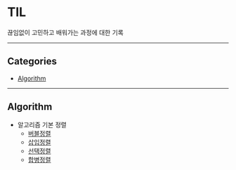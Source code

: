 # TIL

끊임없이 고민하고 배워가는 과정에 대한 기록

---

## Categories

- [Algorithm](#algorithm)

---

## Algorithm

- 알고리즘 기본 정렬
  - [버블정렬](https://github.com/developer-asher/TIL/blob/main/algorithm/sort/bubble_sort.md)
  - [삽입정렬](https://github.com/developer-asher/TIL/blob/main/algorithm/sort/insertion_sort.md)
  - [선택정렬](https://github.com/developer-asher/TIL/blob/main/algorithm/sort/selection_sort.md)
  - [합병정렬](https://github.com/developer-asher/TIL/blob/main/algorithm/sort/merge_sort.md)
